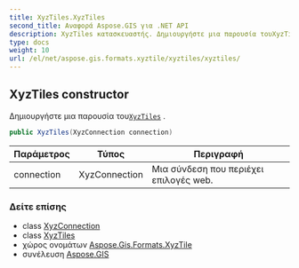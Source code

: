 ```yaml
---
title: XyzTiles.XyzTiles
second_title: Αναφορά Aspose.GIS για .NET API
description: XyzTiles κατασκευαστής. Δημιουργήστε μια παρουσία τουXyzTiles .
type: docs
weight: 10
url: /el/net/aspose.gis.formats.xyztile/xyztiles/xyztiles/
---
```

## XyzTiles constructor

Δημιουργήστε μια παρουσία του[`XyzTiles`](../) .

```csharp
public XyzTiles(XyzConnection connection)
```

| Παράμετρος | Τύπος | Περιγραφή |
| --- | --- | --- |
| connection | XyzConnection | Μια σύνδεση που περιέχει επιλογές web. |

### Δείτε επίσης

* class [XyzConnection](../../xyzconnection/)
* class [XyzTiles](../)
* χώρος ονομάτων [Aspose.Gis.Formats.XyzTile](../../xyztiles/)
* συνέλευση [Aspose.GIS](../../../)


